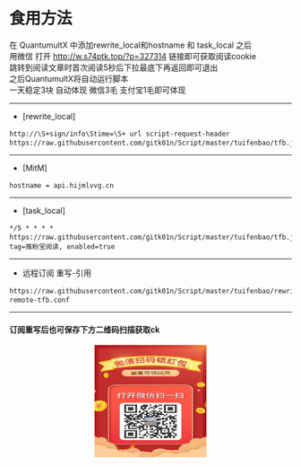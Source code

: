 # 食用方法
在 QuantumultX 中添加rewrite_local和hostname 和 task_local 之后  
用微信 打开 http://w.s74ptk.top/?p=327314 链接即可获取阅读cookie  
跳转到阅读文章时首次阅读5秒后下拉最底下再返回即可退出  
之后QuantumultX将自动运行脚本  
一天稳定3块 自动体现 微信3毛 支付宝1毛即可体现  
***
* [rewrite_local]
``````
http://\S+sign/info\Stime=\S+ url script-request-header https://raw.githubusercontent.com/gitk01n/Script/master/tuifenbao/tfb.js
``````
***
* [MitM]
``````
hostname = api.hijmlvvg.cn
``````
***
* [task_local]
``````
*/5 * * * * https://raw.githubusercontent.com/gitk01n/Script/master/tuifenbao/tfb.js, tag=推粉宝阅读, enabled=true 
``````
***
* 远程订阅 重写-引用
``````
https://raw.githubusercontent.com/gitk01n/Script/master/tuifenbao/rewrite-remote-tfb.conf
``````
***
#### 订阅重写后也可保存下方二维码扫描获取ck
<div align=center><img width="200" height="200" src="https://github.com/gitk01n/Script/blob/master/tuifenbao/tfb.jpg"/></div>
